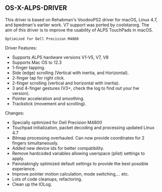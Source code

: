 ## OS-X-ALPS-DRIVER

This driver is based on Rehabman's VoodooPS2 driver for macOS, Linux 4.7, and bpedman's earlier work. V7 support was ported by coolstarorg.
The aim of this driver is to improve the usability of ALPS TouchPads in macOS.
``` 
Optimized for Dell Precision M4800
```

Driver Features:
- Supports ALPS hardware versions V1-V5, V7, V8
- Supports Mac OS to 12.3
- 1-finger tapping.
- Side (edge) scrolling (Vertical with inertia, and Horizontal).
- 2-finger tap for right click.
- 2-finger scrolling (vertical and horizontal with inertia).
- 3 and 4-finger gestures (V3+, check the log to find out your hw version).
- Pointer acceleration and smoothing.
- Trackstick (movement and scrolling).

Changes:
- Specially optimized for Dell Precision M4800
- Touchpad initialization, packet decoding and processing updated Linux 4.7
- Bitmap processing overhauled. Can now provide coordinates for 2 fingers simultaneously.
- Added new device ids for better compatibility.
- Remove hardcoded variables allowing userspace (plist) settings to apply.
- Painstakingly optimized default settings to provide the best possible experience.
- Improve pointer motion calculation, mode switching,… etc.
- Lots of code cleanups, refactoring.
- Clean up the IOLog.
